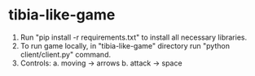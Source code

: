 # tibia-like-game

1. Run "pip install -r requirements.txt" to install all necessary libraries.
2. To run game locally, in "tibia-like-game" directory run "python client/client.py" command.
3. Controls:
    a. moving -> arrows
    b. attack -> space
